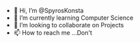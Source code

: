 - 👋 Hi, I’m @SpyrosKonsta
- 🌱 I’m currently learning Computer Science
- 💞️ I’m looking to collaborate on Projects
- 📫 How to reach me ...Don't 

<!---
SpyrosKonsta/SpyrosKonsta is a ✨ special ✨ repository because its `README.md` (this file) appears on your GitHub profile.
You can click the Preview link to take a look at your changes.
--->
